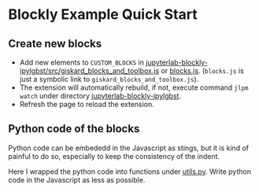 # Blockly Example Quick Start

## Create new blocks

- Add new elements to `CUSTOM_BLOCKS` in [jupyterlab-blockly-ipylgbst/src/giskard_blocks_and_toolbox.js](../jupyterlab-blockly-ipylgbst/src/giskard_blocks_and_toolbox.js) or [blocks.js](./blocks.js). (`blocks.js` is just a symbolic link to `giskard_blocks_and_toolbox.js`).
- The extension will automatically rebuild, if not, execute command `jlpm watch` under directory [jupyterlab-blockly-ipylgbst](../jupyterlab-blockly-ipylgbst).
- Refresh the page to reload the extension.

## Python code of the blocks

Python code can be embededd in the Javascript as stings, but it is kind of painful to do so, especially to keep the consistency of the indent.

Here I wrapped the python code into functions under [utils.py](./utils.py). Write python code in the Javascript as less as possible.
